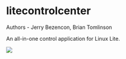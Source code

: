 litecontrolcenter
=================

Authors - Jerry Bezencon, Brian Tomlinson

An all-in-one control application for Linux Lite.

![](http://i.imgur.com/Z2HGLY8.png)
